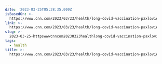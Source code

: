 ```yaml
---
date: '2023-03-25T05:38:35.000Z'
isBasedOn: >-
  https://www.cnn.com/2023/03/23/health/long-covid-vaccination-paxlovid/index.html
link: >-
  https://www.cnn.com/2023/03/23/health/long-covid-vaccination-paxlovid/index.html
slug: >-
  2023-03-25-httpswwwcnncom20230323healthlong-covid-vaccination-paxlovidindexhtml
tags:
  - health
title: >-
  https://www.cnn.com/2023/03/23/health/long-covid-vaccination-paxlovid/index.html
---
```


